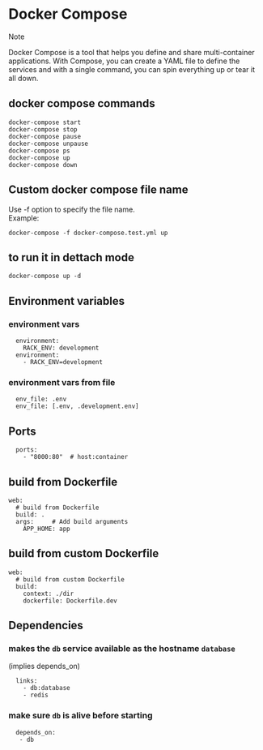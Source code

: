 # Docker Compose  
> [!NOTE] 
> Docker Compose is a tool that helps you define and share multi-container applications. With Compose, you can create a YAML file to define the services and with a single command, you can spin everything up or tear it all down.  

## docker compose commands  
```
docker-compose start  
docker-compose stop  
docker-compose pause  
docker-compose unpause  
docker-compose ps  
docker-compose up  
docker-compose down  
```

## Custom docker compose file name  
Use -f option to specify the file name.  
Example:
```
docker-compose -f docker-compose.test.yml up
```

## to run it in dettach mode  
```
docker-compose up -d
```

## Environment variables  
### environment vars  
```
  environment:
    RACK_ENV: development
  environment:
    - RACK_ENV=development
```

### environment vars from file  
```
  env_file: .env
  env_file: [.env, .development.env]
```

## Ports  
```
  ports:
    - "8000:80"  # host:container
```

## build from Dockerfile  
```
web:
  # build from Dockerfile
  build: .
  args:     # Add build arguments
    APP_HOME: app
```

## build from custom Dockerfile 
```
web:
  # build from custom Dockerfile
  build:
    context: ./dir
    dockerfile: Dockerfile.dev
```  

## Dependencies  

### makes the `db` service available as the hostname `database`  
 (implies depends_on)  
```
  links:
    - db:database
    - redis
```

 ### make sure `db` is alive before starting  
 ```
   depends_on:
    - db
 ```

